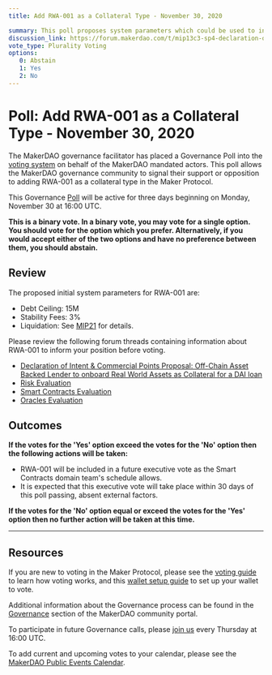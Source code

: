 ```yaml
---
title: Add RWA-001 as a Collateral Type - November 30, 2020

summary: This poll proposes system parameters which could be used to initialize RWA-001 as a new collateral type.
discussion_link: https://forum.makerdao.com/t/mip13c3-sp4-declaration-of-intent-commercial-points-off-chain-asset-backed-lender-to-onboard-real-world-assets-as-collateral-for-a-dai-loan/3914
vote_type: Plurality Voting
options:
   0: Abstain
   1: Yes
   2: No
---
```

# Poll: Add RWA-001 as a Collateral Type - November 30, 2020


The MakerDAO governance facilitator has placed a Governance Poll into the [voting system](https://vote.makerdao.com/polling) on behalf of the MakerDAO mandated actors. This poll allows the MakerDAO governance community to signal their support or opposition to adding RWA-001 as a collateral type in the Maker Protocol.

This Governance [Poll](https://community-development.makerdao.com/en/learn/governance/on-chain-gov) will be active for three days beginning on Monday, November 30 at 16:00 UTC.

**This is a binary vote. In a binary vote, you may vote for a single option. You should vote for the option which you prefer. Alternatively, if you would accept either of the two options and have no preference between them, you should abstain.**

## Review

The proposed initial system parameters for RWA-001 are:

* Debt Ceiling: 15M
* Stability Fees: 3%
* Liquidation: See [MIP21](https://forum.makerdao.com/t/mip21-real-world-assets-off-chain-asset-backed-lender/3917) for details.  

Please review the following forum threads containing information about RWA-001 to inform your position before voting.

* [Declaration of Intent & Commercial Points Proposal: Off-Chain Asset Backed Lender to onboard Real World Assets as Collateral for a DAI loan](https://forum.makerdao.com/t/mip13c3-sp4-declaration-of-intent-commercial-points-off-chain-asset-backed-lender-to-onboard-real-world-assets-as-collateral-for-a-dai-loan/3914)
* [Risk Evaluation](https://forum.makerdao.com/t/sixs-collateral-onboarding-risk-evaluation/5352)
* [Smart Contracts Evaluation](https://forum.makerdao.com/t/rwa-001-erc20-token-smart-contract-domain-community-assessment/5363)
* [Oracles Evaluation](https://forum.makerdao.com/t/sixs-rwa-001-collateral-onboarding-oracle-assessment-mip10c3-sp18/5378)

## Outcomes

**If the votes for the 'Yes' option exceed the votes for the 'No' option then the following actions will be taken:**
* RWA-001 will be included in a future executive vote as the Smart Contracts domain team's schedule allows. 
* It is expected that this executive vote will take place within 30 days of this poll passing, absent external factors.

**If the votes for the 'No' option equal or exceed the votes for the 'Yes' option then no further action will be taken at this time.**

---

## Resources

If you are new to voting in the Maker Protocol, please see the [voting guide](https://community-development.makerdao.com/en/learn/governance/how-voting-works/) to learn how voting works, and this [wallet setup guide](https://community-development.makerdao.com/en/learn/governance/voting-setup/) to set up your wallet to vote.

Additional information about the Governance process can be found in the [Governance](https://community-development.makerdao.com/en/learn/governance) section of the MakerDAO community portal.

To participate in future Governance calls, please [join us](https://github.com/makerdao/community/tree/master/governance/governance-and-risk-meetings) every Thursday at 16:00 UTC.

To add current and upcoming votes to your calendar, please see the [MakerDAO Public Events Calendar](https://calendar.google.com/calendar/embed?src=makerdao.com_3efhm2ghipksegl009ktniomdk%40group.calendar.google.com&ctz=UTC&mode=week&showCalendars=0&showPrint=0).

